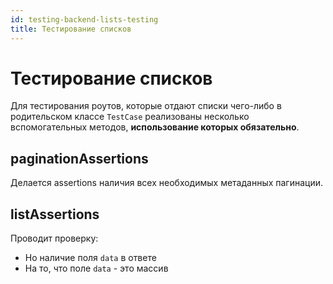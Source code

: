 ```yaml
---
id: testing-backend-lists-testing
title: Тестирование списков
---
```


# Тестирование списков

Для тестирования роутов, которые отдают списки чего-либо в родительском классе `TestCase` реализованы несколько вспомогательных методов, **использование которых обязательно**.

## paginationAssertions

Делается assertions наличия всех необходимых метаданных пагинации.

## listAssertions

Проводит проверку:

- Но наличие поля `data` в ответе
- На то, что поле `data` - это массив